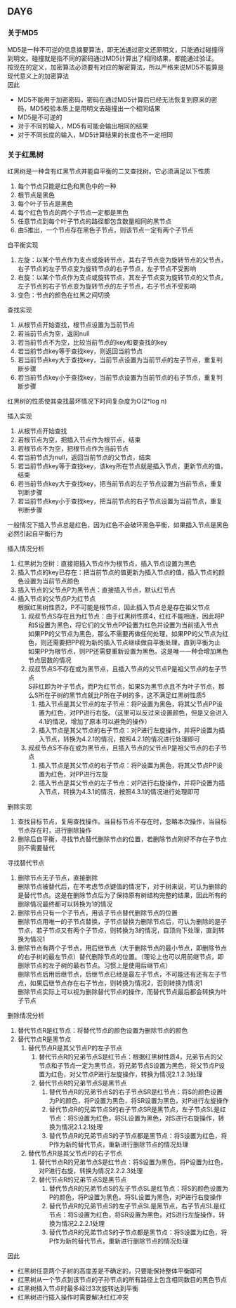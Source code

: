 ## DAY6
### 关于MD5
MD5是一种不可逆的信息摘要算法，即无法通过密文还原明文，只能通过碰撞得到明文。碰撞就是指不同的密码通过MD5计算出了相同结果，都能通过验证。  
按现在的定义，加密算法必须要有对应的解密算法，所以严格来说MD5不能算是现代意义上的加密算法  
因此
- MD5不能用于加密密码，密码在通过MD5计算后已经无法恢复到原来的密码，MD5校验本质上是用明文去碰撞出一个相同结果
- MD5是不可逆的
- 对于不同的输入，MD5有可能会输出相同的结果
- 对于不同长度的输入，MD5计算结果的长度也不一定相同

### 关于红黑树
红黑树是一种含有红黑节点并能自平衡的二叉查找树。它必须满足以下性质
1. 每个节点只能是红色和黑色中的一种  
2. 根节点是黑色
3. 每个叶子节点是黑色
4. 每个红色节点的两个子节点一定都是黑色  
5. 任意节点到每个叶子节点的路径都包含数量相同的黑节点
6. 由5推出，一个节点存在黑色子节点，则该节点一定有两个子节点  

自平衡实现  
1. 左旋：以某个节点作为支点或旋转节点，其右子节点变为旋转节点的父节点，右子节点的左子节点变为旋转节点的右子节点，左子节点不受影响
2. 右旋：以某个节点作为支点或旋转节点，其左子节点变为旋转节点的父节点，左子节点的右子节点变为旋转节点的左子节点，右子节点不受影响
3. 变色：节点的颜色在红黑之间切换

查找实现
1. 从根节点开始查找，根节点设置为当前节点
2. 若当前节点为空，返回null
3. 若当前节点不为空，比较当前节点的key和要查找的key
4. 若当前节点key等于查找key，则返回当前节点
5. 若当前节点key大于查找key，当前节点设置为当前节点的左子节点，重复判断步骤
6. 若当前节点key小于查找key，当前节点设置为当前节点的右子节点，重复判断步骤  

红黑树的性质使其查找最坏情况下时间复杂度为O(2*log n)

插入实现
1. 从根节点开始查找
2. 若根节点为空，把插入节点作为根节点，结束
3. 若根节点不为空，把根节点作为当前节点
4. 若当前节点为null，返回当前节点的父节点，结束
5. 若当前节点key等于查找key，该key所在节点就是插入节点，更新节点的值，结束
6. 若当前节点key大于查找key，把当前节点的左子节点设置为当前节点，重复判断步骤
7. 若当前节点key小于查找key，把当前节点的右子节点设置为当前节点，重复判断步骤

一般情况下插入节点总是红色，因为红色不会破环黑色平衡，如果插入节点是黑色必然引起自平衡行为

插入情况分析
1. 红黑树为空树：直接把插入节点作为根节点，插入节点设置为黑色
2. 插入节点的key已存在：把当前节点的值更新为插入节点的值，插入节点的颜色设置为当前节点颜色
3. 插入节点的父节点P为黑节点：直接插入节点，默认红节点
4. 插入节点的父节点P为红节点  
   根据红黑树性质2，P不可能是根节点，因此插入节点总是存在祖父节点
   1. 叔叔节点S存在且为红节点：由于红黑树性质4，红红不能相连，因此将P和S设置为黑色，将它们的父节点PP设置为红色并设置为当前插入节点  
      如果PP的父节点为黑色，那么不需要再做任何处理，如果PP的父节点为红色，则还需要把PP视为新的插入节点继续做自平衡处理，直到平衡为止  
      如果PP为根节点，则PP还需要重新设置为黑色。这是唯一一种会增加黑色节点层数的情况
   2. 叔叔节点S不存在或为黑节点，且插入节点的父节点P是祖父节点的左子节点  
      S非红即为叶子节点，而P为红节点，如果S为黑节点且不为叶子节点，那么S所在子树的黑节点就比P所在子树的多，这不满足红黑树性质5
      1. 插入节点是其父节点的左子节点：将P设置为黑色，将其父节点PP设置为红色，对PP进行右旋。（这里可以反过来设置颜色，但是又会进入4.1的情况，增加了原本可以避免的操作）
      2. 插入节点是其父节点的右子节点：对P进行左旋操作，并将P设置为插入节点，转换为4.2.1的情况，按照4.2.1的情况进行处理即可
   3. 叔叔节点S不存在或为黑节点，且插入节点的父节点P是祖父节点的右子节点
      1. 插入节点是其父节点的右子节点：将P设置为黑色，将其父节点PP设置为红色，对PP进行左旋
      2. 插入节点是其父节点的左子节点：对P进行右旋操作，并将P设置为插入节点，转换为4.3.1的情况，按照4.3.1的情况进行处理即可

删除实现
1. 查找目标节点，复用查找操作。当目标节点不存在时，忽略本次操作，当目标节点存在时，进行删除操作
2. 删除后自平衡，寻找节点替代删除节点的位置，若删除节点刚好不存在子节点则不需要替代  
   
寻找替代节点
1. 删除节点无子节点，直接删除  
   删除节点被替代后，在不考虑节点键值的情况下，对于树来说，可认为删除的是替代节点。这是在删除节点后为了保持原有树结构完整的结果，因此所有的删除情况最终都可以转换为1的情况
2. 删除节点只有一个子节点，用该子节点替代删除节点的位置  
   删除节点用唯一的子节点替换，子节点替换为删除节点后，可认为删除的是子节点，若子节点又有两个子节点，则转换为3的情况，自顶向下处理，直到转换为情况1
3. 删除节点有两个子节点，用后继节点（大于删除节点的最小节点，即删除节点的右子树的最左节点）替代删除节点的位置。（理论上也可以用前继节点，即删除节点的左子树的最右节点。习惯上是使用后继节点）  
   删除节点后用后继节点，后继节点已经是最左子节点，不可能还有还有左子节点，如果后继节点存在右子节点，则转换为情况2，否则转换为情况1  
删除节点实际上可以视为删除替代节点的操作，而替代节点最后都会转换为叶子节点

删除情况分析
1. 替代节点R是红节点：将替代节点的颜色设置为删除节点的颜色
2. 替代节点R是黑节点
   1. 替代节点R是其父节点P的左子节点
      1. 替代节点R的兄弟节点S是红节点：根据红黑树性质4，兄弟节点的父节点和子节点一定为黑节点，将兄弟节点S设置为黑色，将父节点P设置为红色，对父节点P进行左旋操作，转换为情况2.1.2.3处理
      2. 替代节点R的兄弟节点S是黑节点
         1. 替代节点R的兄弟节点S的右子节点SR是红节点：将S的颜色设置为P的颜色，将P设置为黑色，将SR设置为黑色，对P进行左旋操作
         2. 替代节点R的兄弟节点S的右子节点SR是黑节点，左子节点SL是红节点：将S设置为红色，将SL设置为黑色，对S进行右旋操作，转换为情况2.1.2.1处理
         3. 替代节点R的兄弟节点S的子节点都是黑节点：将S设置为红色，将P作为新的替代节点，重新进行删除节点的情况处理
   2. 替代节点R是其父节点P的右子节点
      1. 替代节点R的兄弟节点S是红节点：将S设置为黑色，将P设置为红色，对P进行右旋，转换为情况2.2.2.3处理
      2. 替代节点R的兄弟节点S是黑节点
         1. 替代节点R的兄弟节点S的左子节点SL是红节点：将S的颜色设置为P的颜色，将P设置为黑色，将SL设置为黑色，对P进行右旋操作
         2. 替代节点R的兄弟节点S的左子节点SL是黑节点，右子节点SL是红节点：将S设置为红色，将SR设置为黑色，对S进行左旋操作，转换为情况2.2.2.1处理
         3. 替代节点R的兄弟节点S的子节点都是黑节点：将S设置为红色，将P作为新的替代节点，重新进行删除节点的情况处理

因此  
- 红黑树任意两个子树的高度差是不确定的，只要能保持整体平衡即可
- 红黑树从一个节点到该节点的子孙节点的所有路径上包含相同数目的黑色节点
- 红黑树插入节点时最多经过3次旋转达到平衡
- 红黑树进行插入操作时需要解决红红冲突